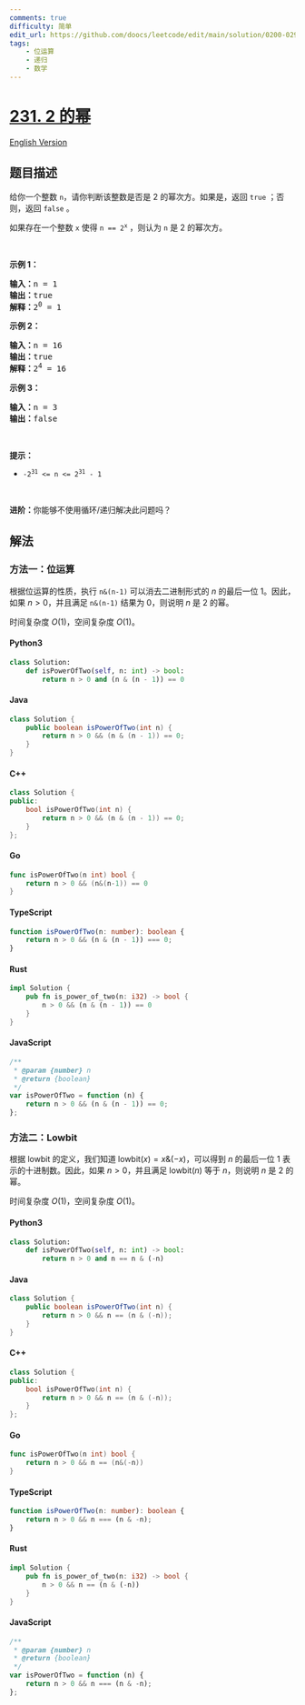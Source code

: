 ```yaml
---
comments: true
difficulty: 简单
edit_url: https://github.com/doocs/leetcode/edit/main/solution/0200-0299/0231.Power%20of%20Two/README.md
tags:
    - 位运算
    - 递归
    - 数学
---
```


<!-- problem:start -->

# [231. 2 的幂](https://leetcode.cn/problems/power-of-two)

[English Version](/solution/0200-0299/0231.Power%20of%20Two/README_EN.md)

## 题目描述

<!-- description:start -->

<p>给你一个整数 <code>n</code>，请你判断该整数是否是 2 的幂次方。如果是，返回 <code>true</code> ；否则，返回 <code>false</code> 。</p>

<p>如果存在一个整数 <code>x</code> 使得&nbsp;<code>n == 2<sup>x</sup></code> ，则认为 <code>n</code> 是 2 的幂次方。</p>

<p>&nbsp;</p>

<p><strong>示例 1：</strong></p>

<pre>
<strong>输入：</strong>n = 1
<strong>输出：</strong>true
<strong>解释：</strong>2<sup>0</sup> = 1
</pre>

<p><strong>示例 2：</strong></p>

<pre>
<strong>输入：</strong>n = 16
<strong>输出：</strong>true
<strong>解释：</strong>2<sup>4</sup> = 16
</pre>

<p><strong>示例 3：</strong></p>

<pre>
<strong>输入：</strong>n = 3
<strong>输出：</strong>false
</pre>

<p>&nbsp;</p>

<p><strong>提示：</strong></p>

<ul>
	<li><code>-2<sup>31</sup> &lt;= n &lt;= 2<sup>31</sup> - 1</code></li>
</ul>

<p>&nbsp;</p>

<p><strong>进阶：</strong>你能够不使用循环/递归解决此问题吗？</p>

<!-- description:end -->

## 解法

<!-- solution:start -->

### 方法一：位运算

根据位运算的性质，执行 $\texttt{n\&(n-1)}$ 可以消去二进制形式的 $n$ 的最后一位 $1$。因此，如果 $n \gt 0$，并且满足 $\texttt{n\&(n-1)}$ 结果为 $0$，则说明 $n$ 是 $2$ 的幂。

时间复杂度 $O(1)$，空间复杂度 $O(1)$。

<!-- tabs:start -->

#### Python3

```python
class Solution:
    def isPowerOfTwo(self, n: int) -> bool:
        return n > 0 and (n & (n - 1)) == 0
```

#### Java

```java
class Solution {
    public boolean isPowerOfTwo(int n) {
        return n > 0 && (n & (n - 1)) == 0;
    }
}
```

#### C++

```cpp
class Solution {
public:
    bool isPowerOfTwo(int n) {
        return n > 0 && (n & (n - 1)) == 0;
    }
};
```

#### Go

```go
func isPowerOfTwo(n int) bool {
	return n > 0 && (n&(n-1)) == 0
}
```

#### TypeScript

```ts
function isPowerOfTwo(n: number): boolean {
    return n > 0 && (n & (n - 1)) === 0;
}
```

#### Rust

```rust
impl Solution {
    pub fn is_power_of_two(n: i32) -> bool {
        n > 0 && (n & (n - 1)) == 0
    }
}
```

#### JavaScript

```js
/**
 * @param {number} n
 * @return {boolean}
 */
var isPowerOfTwo = function (n) {
    return n > 0 && (n & (n - 1)) == 0;
};
```

<!-- tabs:end -->

<!-- solution:end -->

<!-- solution:start -->

### 方法二：Lowbit

根据 $\text{lowbit}$ 的定义，我们知道 $\text{lowbit}(x) = x \& (-x)$，可以得到 $n$ 的最后一位 $1$ 表示的十进制数。因此，如果 $n > 0$，并且满足 $\text{lowbit}(n)$ 等于 $n$，则说明 $n$ 是 $2$ 的幂。

时间复杂度 $O(1)$，空间复杂度 $O(1)$。

<!-- tabs:start -->

#### Python3

```python
class Solution:
    def isPowerOfTwo(self, n: int) -> bool:
        return n > 0 and n == n & (-n)
```

#### Java

```java
class Solution {
    public boolean isPowerOfTwo(int n) {
        return n > 0 && n == (n & (-n));
    }
}
```

#### C++

```cpp
class Solution {
public:
    bool isPowerOfTwo(int n) {
        return n > 0 && n == (n & (-n));
    }
};
```

#### Go

```go
func isPowerOfTwo(n int) bool {
	return n > 0 && n == (n&(-n))
}
```

#### TypeScript

```ts
function isPowerOfTwo(n: number): boolean {
    return n > 0 && n === (n & -n);
}
```

#### Rust

```rust
impl Solution {
    pub fn is_power_of_two(n: i32) -> bool {
        n > 0 && n == (n & (-n))
    }
}
```

#### JavaScript

```js
/**
 * @param {number} n
 * @return {boolean}
 */
var isPowerOfTwo = function (n) {
    return n > 0 && n === (n & -n);
};
```

<!-- tabs:end -->

<!-- solution:end -->

<!-- problem:end -->
